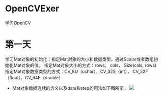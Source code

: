 # OpenCVExer
学习OpenCV
# 第一天
学习Mat对象的初始化：指定Mat对象的大小和数据类型，通过Scalar或者数组初始化Mat对象的值。
指定Mat对象大小的方式：rows， cols， Size(cols, rows)
指定Mat对象数据类型的方式：CV_8U（uchar），CV_32S（int）， CV_32F（float），CV_64F（double）

* Mat对象数据连续的含义以及data和step的用法如下图所示：
![](https://github.com/OpenCVExer/imgs/Mat数据连续性.jpg)  

